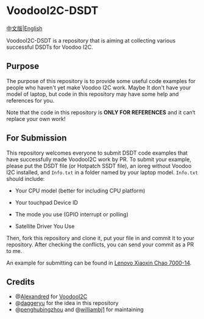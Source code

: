 # VoodooI2C-DSDT

[中文版](https://github.com/penghubingzhou/VoodooI2C-DSDT/blob/master/README-CN.md)|[English](https://github.com/penghubingzhou/VoodooI2C-DSDT/blob/master/README.md)



VoodooI2C-DSDT is a repository that is aiming at collecting various successful DSDTs for Voodoo I2C.



## Purpose

The purpose of this repository is to provide some useful code examples for people who haven't yet make Voodoo I2C work. Maybe It don't have your model of laptop, but code in this repository may  have  some  help  and references  for you.

Note that the code in this repository is **ONLY FOR REFERENCES** and  it can‘t replace your own work!



## For Submission



This repository welcomes everyone to submit  DSDT code examples that have successfully made VoodooI2C work by PR. To submit your example, please put the DSDT file (or Hotpatch SSDT file), an ioreg without Voodoo I2C installed, and `Info.txt` in a folder named by your laptop model. `Info.txt` should include:

- Your CPU model (better for  including  CPU platform)

- Your touchpad Device ID

- The mode you use (GPIO interrupt or polling)

- Satellite Driver You Use

  

Then, fork this repository and clone it, put your file in and commit it to your repository. After checking the conflicts, you can  send your commit as a PR to me.

An example for submitting can be found  in [Lenovo Xiaoxin Chao 7000-14](https://github.com/penghubingzhou/VoodooI2C-DSDT/tree/master/Lenovo%20Xiaoxin%20Chao%207000-14).



## Credits



- @[Alexandred](https://github.com/alexandred) for [VoodooI2C](https://github.com/alexandred/VoodooI2C)
- @[daggeryu](https://github.com/daggeryu) for the idea in  this  repository
- @[penghubingzhou](https://github.com/penghubingzhou) and @[williambj1](https://github.com/williambj1) for  maintaining

